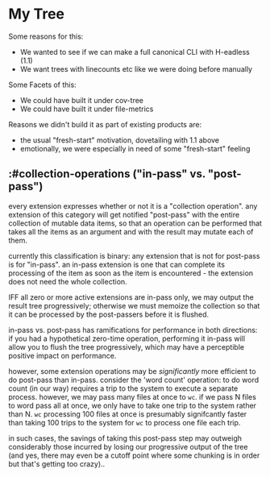 # My Tree

Some reasons for this:

  + We wanted to see if we can make a full canonical CLI with H-eadless (1.1)
  + We want trees with linecounts etc like we were doing before manually


Some Facets of this:

  + We could have built it under cov-tree
  + We could have built it under file-metrics


Reasons we didn't build it as part of existing products are:

  + the usual "fresh-start" motivation, dovetailing with 1.1 above
  + emotionally, we were especially in need of some "fresh-start" feeling




## :#collection-operations ("in-pass" vs. "post-pass")

every extension expresses whether or not it is a "collection operation".
any extension of this category will get notified "post-pass" with the entire
collection of mutable data items, so that an operation can be performed that
takes all the items as an argument and with the result may mutate each of
them.

currently this classification is binary: any extension that is not for
post-pass is for "in-pass". an in-pass extension is one that can complete
its processing of the item as soon as the item is encountered - the
extension does not need the whole collection.

IFF all zero or more active extensions are in-pass only, we may output
the result tree progressively; otherwise we must memoize the collection
so that it can be processed by the post-passers before it is flushed.

in-pass vs. post-pass has ramifications for performance in both
directions: if you had a hypothetical zero-time operation, performing it
in-pass will allow you to flush the tree progressively, which may have a
perceptible positive impact on performance.

however, some extension operations may be *significantly* more efficient
to do post-pass than in-pass. consider the 'word count' operation: to do
word count (in our way) requires a trip to the system to execute a
separate process. however, we may pass many files at once to `wc`. if we
pass N files to word pass all at once, we only have to take one trip to
the system rather than N. `wc` processing 100 files at once is presumably
signifcantly faster than taking 100 trips to the system for `wc` to
process one file each trip.

in such cases, the savings of taking this post-pass step may outweigh
considerably those incurred by losing our progressive output of the
tree (and yes, there may even be a cutoff point where some chunking is
in order but that's getting too crazy)..
